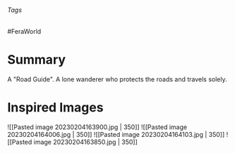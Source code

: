 ###### Tags

#FeraWorld

# Summary
A "Road Guide". A lone wanderer who protects the roads and travels solely.

# Inspired Images
![[Pasted image 20230204163900.jpg | 350]]
![[Pasted image 20230204164006.jpg | 350]]
![[Pasted image 20230204164103.jpg | 350]]
![[Pasted image 20230204163850.jpg | 350]]
